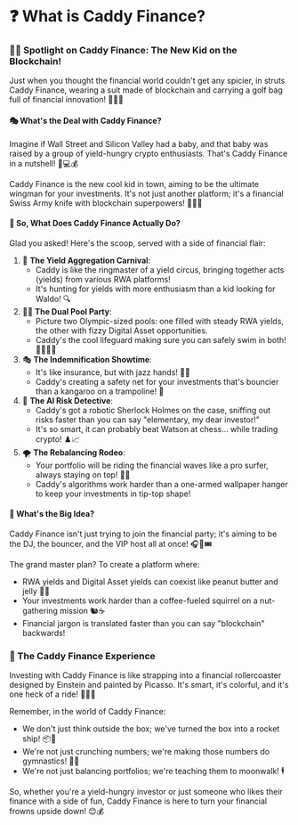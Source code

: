 # ❓ What is Caddy Finance?

### 🦸‍♂️ Spotlight on Caddy Finance: The New Kid on the Blockchain!

Just when you thought the financial world couldn't get any spicier, in struts Caddy Finance, wearing a suit made of blockchain and carrying a golf bag full of financial innovation! 🏌️‍♂️💼

#### 🎭 What's the Deal with Caddy Finance?

Imagine if Wall Street and Silicon Valley had a baby, and that baby was raised by a group of yield-hungry crypto enthusiasts. That's Caddy Finance in a nutshell! 👶💻💰

Caddy Finance is the new cool kid in town, aiming to be the ultimate wingman for your investments. It's not just another platform; it's a financial Swiss Army knife with blockchain superpowers! 🦸‍♂️🔧

#### 🎯 So, What Does Caddy Finance Actually Do?

Glad you asked! Here's the scoop, served with a side of financial flair:

1. 🎡 **The Yield Aggregation Carnival**:
   * Caddy is like the ringmaster of a yield circus, bringing together acts (yields) from various RWA platforms!
   * It's hunting for yields with more enthusiasm than a kid looking for Waldo! 🔍
2. 🏊‍♂️ **The Dual Pool Party**:
   * Picture two Olympic-sized pools: one filled with steady RWA yields, the other with fizzy Digital Asset opportunities.
   * Caddy's the cool lifeguard making sure you can safely swim in both! 🏊‍♂️🏄‍♂️
3. 🎭 **The Indemnification Showtime**:
   * It's like insurance, but with jazz hands! 👐✨
   * Caddy's creating a safety net for your investments that's bouncier than a kangaroo on a trampoline! 🦘
4. 🤖 **The AI Risk Detective**:
   * Caddy's got a robotic Sherlock Holmes on the case, sniffing out risks faster than you can say "elementary, my dear investor!"
   * It's so smart, it can probably beat Watson at chess... while trading crypto! ♟️📈
5. 🌪️ **The Rebalancing Rodeo**:
   * Your portfolio will be riding the financial waves like a pro surfer, always staying on top! 🏄‍♂️
   * Caddy's algorithms work harder than a one-armed wallpaper hanger to keep your investments in tip-top shape!

#### 🎉 What's the Big Idea?

Caddy Finance isn't just trying to join the financial party; it's aiming to be the DJ, the bouncer, and the VIP host all at once! 🎧💪🎟️

The grand master plan? To create a platform where:

* RWA yields and Digital Asset yields can coexist like peanut butter and jelly 🥜🍇
* Your investments work harder than a coffee-fueled squirrel on a nut-gathering mission 🐿️☕
* Financial jargon is translated faster than you can say "blockchain" backwards!

### 🚀 The Caddy Finance Experience

Investing with Caddy Finance is like strapping into a financial rollercoaster designed by Einstein and painted by Picasso. It's smart, it's colorful, and it's one heck of a ride! 🎢🧠🎨

Remember, in the world of Caddy Finance:

* We don't just think outside the box; we've turned the box into a rocket ship! 📦🚀
* We're not just crunching numbers; we're making those numbers do gymnastics! 🤸‍♂️
* We're not just balancing portfolios; we're teaching them to moonwalk! 🕴️

So, whether you're a yield-hungry investor or just someone who likes their finance with a side of fun, Caddy Finance is here to turn your financial frowns upside down! 😊💰
